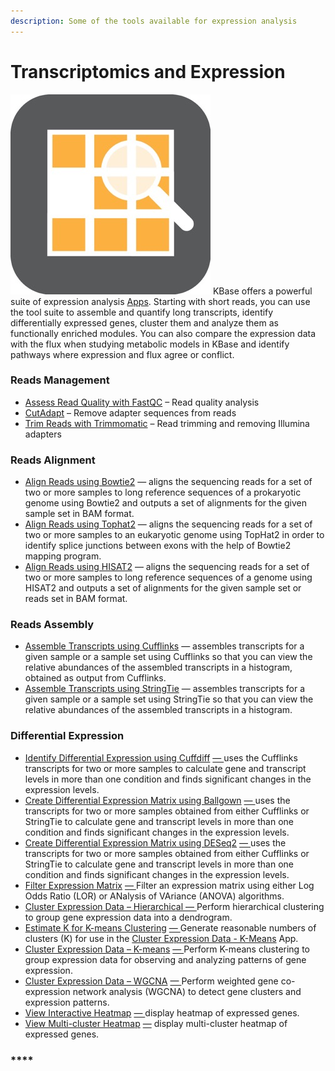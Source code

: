 ```yaml
---
description: Some of the tools available for expression analysis
---
```


# Transcriptomics and Expression

![](../../.gitbook/assets/expression-1.jpg) KBase offers a powerful suite of expression analysis [Apps](https://kbase.us/applist/#Expression). Starting with short reads, you can use the tool suite to assemble and quantify long transcripts, identify differentially expressed genes, cluster them and analyze them as functionally enriched modules. You can also compare the expression data with the flux when studying metabolic models in KBase and identify pathways where expression and flux agree or conflict.

### **Reads Management**

* [Assess Read Quality with FastQC](https://narrative.kbase.us/#appcatalog/app/kb_fastqc/runFastQC/release) – Read quality analysis
* [CutAdapt](https://narrative.kbase.us/#appcatalog/app/kb_cutadapt/remove_adapters/release) – Remove adapter sequences from reads
* [Trim Reads with Trimmomatic](https://narrative.kbase.us/#appcatalog/app/kb_trimmomatic/run_trimmomatic/release) – Read trimming and removing Illumina adapters

### **Reads Alignment**

* [Align Reads using Bowtie2](https://narrative.kbase.us/#appcatalog/app/KBaseRNASeq/align_reads_using_bowtie2/release) — aligns the sequencing reads for a set of two or more samples to long reference sequences of a prokaryotic genome using Bowtie2 and outputs a set of alignments for the given sample set in BAM format.
* [Align Reads using Tophat2](https://narrative.kbase.us/#appcatalog/app/KBaseRNASeq/align_reads_using_tophat/release) — aligns the sequencing reads for a set of two or more samples to an eukaryotic genome using TopHat2 in order to identify splice junctions between exons with the help of Bowtie2 mapping program.
* [Align Reads using HISAT2](https://narrative.kbase.us/#appcatalog/app/KBaseRNASeq/align_reads_using_hisat2/release) — aligns the sequencing reads for a set of two or more samples to long reference sequences of a genome using HISAT2 and outputs a set of alignments for the given sample set or reads set in BAM format.

### **Reads Assembly**

* [Assemble Transcripts using Cufflinks](https://narrative.kbase.us/#appcatalog/app/KBaseRNASeq/assemble_transcripts_with_cufflinks/release) — assembles transcripts for a given sample or a sample set using Cufflinks so that you can view the relative abundances of the assembled transcripts in a histogram, obtained as output from Cufflinks.
* [Assemble Transcripts using StringTie](https://narrative.kbase.us/#catalog/apps/KBaseRNASeq/assemble_transcripts_with_stringtie/release) — assembles transcripts for a given sample or a sample set using StringTie so that you can view the relative abundances of the assembled transcripts in a histogram.

### **Differential Expression**

* [Identify Differential Expression using Cuffdiff](https://narrative.kbase.us/#catalog/apps/KBaseRNASeq/identify_differential_expression_using_cuffdiff/release) [— ](https://narrative.kbase.us/#catalog/apps/KBaseRNASeq/identify_differential_expression_using_cuffdiff/release)uses the Cufflinks transcripts for two or more samples to calculate gene and transcript levels in more than one condition and finds significant changes in the expression levels.
* [Create Differential Expression Matrix using Ballgown](https://narrative.kbase.us/#catalog/apps/KBaseRNASeq/identify_differential_expression_using_ballgown/release) [— ](https://narrative.kbase.us/#catalog/apps/KBaseRNASeq/identify_differential_expression_using_ballgown/release)uses the transcripts for two or more samples obtained from either Cufflinks or StringTie to calculate gene and transcript levels in more than one condition and finds significant changes in the expression levels.
* [Create Differential Expression Matrix using DESeq2](https://narrative.kbase.us/#catalog/apps/kb_deseq/run_DESeq2/release) [— ](https://narrative.kbase.us/#catalog/apps/kb_deseq/run_DESeq2/release)uses the transcripts for two or more samples obtained from either Cufflinks or StringTie to calculate gene and transcript levels in more than one condition and finds significant changes in the expression levels.
* [Filter Expression Matrix](https://narrative.kbase.us/#catalog/apps/CoExpression/expression_toolkit_filter_expression/release) [— ](https://narrative.kbase.us/#catalog/apps/CoExpression/expression_toolkit_filter_expression/release)Filter an expression matrix using either Log Odds Ratio \(LOR\) or ANalysis of VAriance \(ANOVA\) algorithms.
* [Cluster Expression Data – Hierarchical ](https://narrative.kbase.us/#catalog/apps/KBaseFeatureValues/expression_toolkit_cluster_hierarchical/release)[— ](https://narrative.kbase.us/#catalog/apps/KBaseFeatureValues/expression_toolkit_cluster_hierarchical/release)Perform hierarchical clustering to group gene expression data into a dendrogram.
* [Estimate K for K-means Clustering](https://narrative.kbase.us/#catalog/apps/KBaseFeatureValues/expression_toolkit_estimate_k/release) [— ](https://narrative.kbase.us/#catalog/apps/KBaseFeatureValues/expression_toolkit_estimate_k/release)Generate reasonable numbers of clusters \(K\) for use in the [Cluster Expression Data - K-Means](https://narrative.kbase.us/#catalog/apps/KBaseFeatureValues/expression_toolkit_cluster_k_means/release) App.
* [Cluster Expression Data – K-means](https://narrative.kbase.us/#catalog/apps/KBaseFeatureValues/expression_toolkit_cluster_k_means/release) [— ](https://narrative.kbase.us/#catalog/apps/KBaseFeatureValues/expression_toolkit_cluster_k_means/release)Perform K-means clustering to group expression data for observing and analyzing patterns of gene expression.
* [Cluster Expression Data – WGCNA](https://narrative.kbase.us/#catalog/apps/CoExpression/expression_toolkit_cluster_WGCNA/release) [— ](https://narrative.kbase.us/#catalog/apps/CoExpression/expression_toolkit_cluster_WGCNA/release)Perform weighted gene co-expression network analysis \(WGCNA\) to detect gene clusters and expression patterns.
* [View Interactive Heatmap](https://narrative.kbase.us/#catalog/apps/kb_cummerbund/view_expression_interactive_heatmap/release) [— ](https://narrative.kbase.us/#catalog/apps/kb_cummerbund/view_expression_interactive_heatmap/release)display heatmap of expressed genes. 
* [View Multi-cluster Heatmap](https://narrative.kbase.us/#catalog/apps/CoExpression/expression_toolkit_view_heatmap/release) [—](https://narrative.kbase.us/#catalog/apps/CoExpression/expression_toolkit_view_heatmap/release) display multi-cluster heatmap of expressed genes.

### \*\*\*\*

